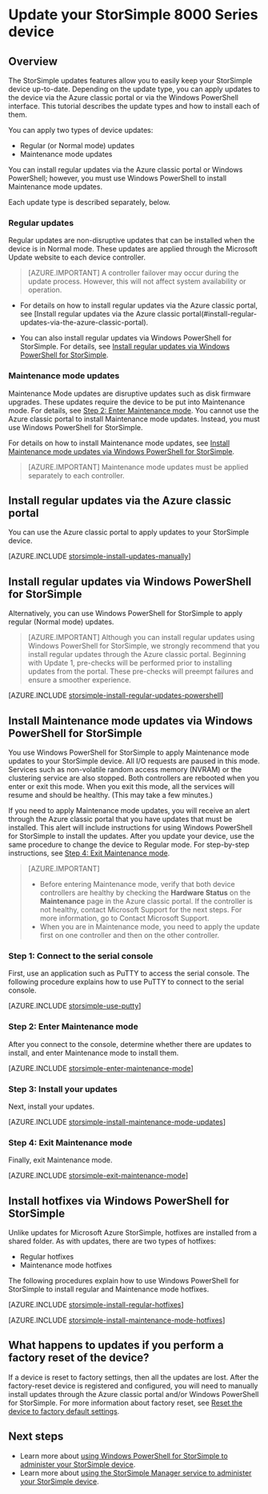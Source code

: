 <properties
   pageTitle="Update your StorSimple device | Microsoft Azure"
   description="Explains how to use the StorSimple update feature to install regular and maintenance mode updates and hotfixes."
   services="storsimple"
   documentationCenter="NA"
   authors="SharS"
   manager="carmonm"
   editor="" />
<tags 
   ms.service="storsimple"
   ms.devlang="NA"
   ms.topic="article"
   ms.tgt_pltfrm="NA"
   ms.workload="TBD"
   ms.date="06/28/2016"
   ms.author="v-sharos" />

# <a name="update-your-storsimple-8000-series-device"></a>Update your StorSimple 8000 Series device

## <a name="overview"></a>Overview

The StorSimple updates features allow you to easily keep your StorSimple device up-to-date. Depending on the update type, you can apply updates to the device via the Azure classic portal or via the Windows PowerShell interface. This tutorial describes the update types and how to install each of them.

You can apply two types of device updates: 

- Regular (or Normal mode) updates
- Maintenance mode updates

You can install regular updates via the Azure classic portal or Windows PowerShell; however, you must use Windows PowerShell to install Maintenance mode updates. 

Each update type is described separately, below.

### <a name="regular-updates"></a>Regular updates

Regular updates are non-disruptive updates that can be installed when the device is in Normal mode. These updates are applied through the Microsoft Update website to each device controller. 

> [AZURE.IMPORTANT] A controller failover may occur during the update process. However, this will not affect system availability or operation.

- For details on how to install regular updates via the Azure classic portal, see [Install regular updates via the Azure classic portal(#install-regular-updates-via-the-azure-classic-portal).

- You can also install regular updates via Windows PowerShell for StorSimple. For details, see [Install regular updates via Windows PowerShell for StorSimple](#install-regular-updates-via-windows-powershell-for-storsimple).

### <a name="maintenance-mode-updates"></a>Maintenance mode updates

Maintenance Mode updates are disruptive updates such as disk firmware upgrades. These updates require the device to be put into Maintenance mode. For details, see [Step 2: Enter Maintenance mode](#step2). You cannot use the Azure classic portal to install Maintenance mode updates. Instead, you must use Windows PowerShell for StorSimple. 

For details on how to install Maintenance mode updates, see [Install Maintenance mode updates via Windows PowerShell for StorSimple](#install-maintenance-mode-updates-via-windows-powershell-for-storsimple).

> [AZURE.IMPORTANT] Maintenance mode updates must be applied separately to each controller. 

## <a name="install-regular-updates-via-the-azure-classic-portal"></a>Install regular updates via the Azure classic portal

You can use the Azure classic portal to apply updates to your StorSimple device.

[AZURE.INCLUDE [storsimple-install-updates-manually](../../includes/storsimple-install-updates-manually.md)]

## <a name="install-regular-updates-via-windows-powershell-for-storsimple"></a>Install regular updates via Windows PowerShell for StorSimple

Alternatively, you can use Windows PowerShell for StorSimple to apply regular (Normal mode) updates.

> [AZURE.IMPORTANT] Although you can install regular updates using Windows PowerShell for StorSimple, we strongly recommend that you install regular updates through the Azure classic portal. Beginning with Update 1, pre-checks will be performed prior to installing updates from the portal. These pre-checks will preempt failures and ensure a smoother experience. 

[AZURE.INCLUDE [storsimple-install-regular-updates-powershell](../../includes/storsimple-install-regular-updates-powershell.md)]

## <a name="install-maintenance-mode-updates-via-windows-powershell-for-storsimple"></a>Install Maintenance mode updates via Windows PowerShell for StorSimple

You use Windows PowerShell for StorSimple to apply Maintenance mode updates to your StorSimple device. All I/O requests are paused in this mode. Services such as non-volatile random access memory (NVRAM) or the clustering service are also stopped. Both controllers are rebooted when you enter or exit this mode. When you exit this mode, all the services will resume and should be healthy. (This may take a few minutes.)

If you need to apply Maintenance mode updates, you will receive an alert through the Azure classic portal that you have updates that must be installed. This alert will include instructions for using Windows PowerShell for StorSimple to install the updates. After you update your device, use the same procedure to change the device to Regular mode. For step-by-step instructions, see [Step 4: Exit Maintenance mode](#step4).

> [AZURE.IMPORTANT] 
> 
> - Before entering Maintenance mode, verify that both device controllers are healthy by checking the **Hardware Status** on the **Maintenance** page in the Azure classic portal. If the controller is not healthy, contact Microsoft Support for the next steps. For more information, go to Contact Microsoft Support. 
> - When you are in Maintenance mode, you need to apply the update first on one controller and then on the other controller.

### <a name="step-1-connect-to-the-serial-console-a-namestep1"></a>Step 1: Connect to the serial console<a name="step1">

First, use an application such as PuTTY to access the serial console. The following procedure explains how to use PuTTY to connect to the serial console.

[AZURE.INCLUDE [storsimple-use-putty](../../includes/storsimple-use-putty.md)]

### <a name="step-2-enter-maintenance-mode-a-namestep2"></a>Step 2: Enter Maintenance mode<a name="step2">

After you connect to the console, determine whether there are updates to install, and enter Maintenance mode to install them.

[AZURE.INCLUDE [storsimple-enter-maintenance-mode](../../includes/storsimple-enter-maintenance-mode.md)]

### <a name="step-3-install-your-updates-a-namestep3"></a>Step 3: Install your updates<a name="step3">

Next, install your updates.

[AZURE.INCLUDE [storsimple-install-maintenance-mode-updates](../../includes/storsimple-install-maintenance-mode-updates.md)]
 
### <a name="step-4-exit-maintenance-mode-a-namestep4"></a>Step 4: Exit Maintenance mode<a name="step4">

Finally, exit Maintenance mode.

[AZURE.INCLUDE [storsimple-exit-maintenance-mode](../../includes/storsimple-exit-maintenance-mode.md)]

## <a name="install-hotfixes-via-windows-powershell-for-storsimple"></a>Install hotfixes via Windows PowerShell for StorSimple

Unlike updates for Microsoft Azure StorSimple, hotfixes are installed from a shared folder. As with updates, there are two types of hotfixes: 

- Regular hotfixes 
- Maintenance mode hotfixes  

The following procedures explain how to use Windows PowerShell for StorSimple to install regular and Maintenance mode hotfixes.

[AZURE.INCLUDE [storsimple-install-regular-hotfixes](../../includes/storsimple-install-regular-hotfixes.md)]

[AZURE.INCLUDE [storsimple-install-maintenance-mode-hotfixes](../../includes/storsimple-install-maintenance-mode-hotfixes.md)]

## <a name="what-happens-to-updates-if-you-perform-a-factory-reset-of-the-device"></a>What happens to updates if you perform a factory reset of the device?

If a device is reset to factory settings, then all the updates are lost. After the factory-reset device is registered and configured, you will need to manually install updates through the Azure classic portal and/or Windows PowerShell for StorSimple. For more information about factory reset, see [Reset the device to factory default settings](storsimple-manage-device-controller.md#reset-the-device-to-factory-default-settings).

## <a name="next-steps"></a>Next steps

- Learn more about [using Windows PowerShell for StorSimple to administer your StorSimple device](storsimple-windows-powershell-administration.md).
- Learn more about [using the StorSimple Manager service to administer your StorSimple device](storsimple-manager-service-administration.md).

